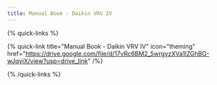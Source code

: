 ```yaml
---
title: Manual Book - Daikin VRV IV
---
```


{% quick-links %}

{% quick-link title="Manual Book - Daikin VRV IV" icon="theming" href="https://drive.google.com/file/d/17vRc6BM2_5wrgyzXVa1lZGhBG-wJqyiX/view?usp=drive_link"  /%}

{% /quick-links %}
